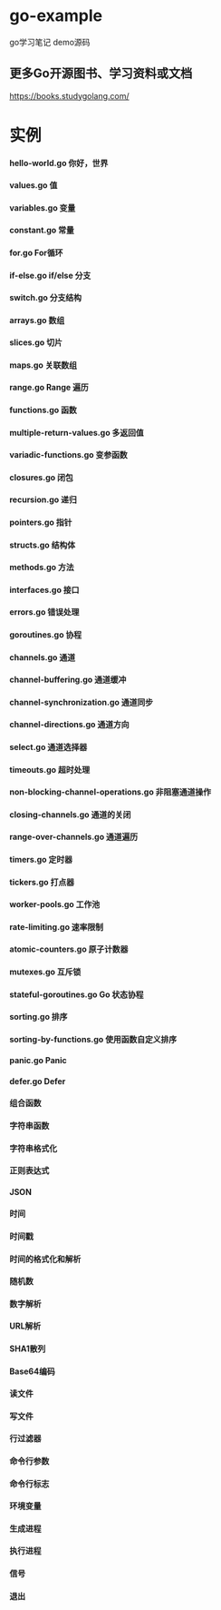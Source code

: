 # go-example
go学习笔记 demo源码

## 更多Go开源图书、学习资料或文档
https://books.studygolang.com/

# 实例
#### hello-world.go  你好，世界
#### values.go       值
#### variables.go    变量
#### constant.go     常量
#### for.go          For循环
#### if-else.go      if/else 分支
#### switch.go       分支结构
#### arrays.go       数组
#### slices.go       切片
#### maps.go         关联数组
#### range.go        Range 遍历
#### functions.go    函数
#### multiple-return-values.go  多返回值
#### variadic-functions.go      变参函数
#### closures.go                闭包
#### recursion.go  递归
#### pointers.go  指针
#### structs.go 结构体
#### methods.go 方法
#### interfaces.go 接口
#### errors.go 错误处理
#### goroutines.go 协程
#### channels.go 通道
#### channel-buffering.go 通道缓冲
#### channel-synchronization.go 通道同步
#### channel-directions.go 通道方向
#### select.go  通道选择器
#### timeouts.go  超时处理
#### non-blocking-channel-operations.go 非阻塞通道操作
#### closing-channels.go 通道的关闭
#### range-over-channels.go 通道遍历
#### timers.go 定时器
#### tickers.go 打点器
#### worker-pools.go  工作池
#### rate-limiting.go 速率限制
#### atomic-counters.go 原子计数器
#### mutexes.go 互斥锁
#### stateful-goroutines.go Go 状态协程
#### sorting.go 排序
#### sorting-by-functions.go  使用函数自定义排序
#### panic.go Panic
#### defer.go Defer
#### 组合函数
#### 字符串函数
#### 字符串格式化
#### 正则表达式
#### JSON
#### 时间
#### 时间戳
#### 时间的格式化和解析
#### 随机数
#### 数字解析
#### URL解析
#### SHA1散列
#### Base64编码
#### 读文件
#### 写文件
#### 行过滤器
#### 命令行参数
#### 命令行标志
#### 环境变量
#### 生成进程
#### 执行进程
#### 信号
#### 退出